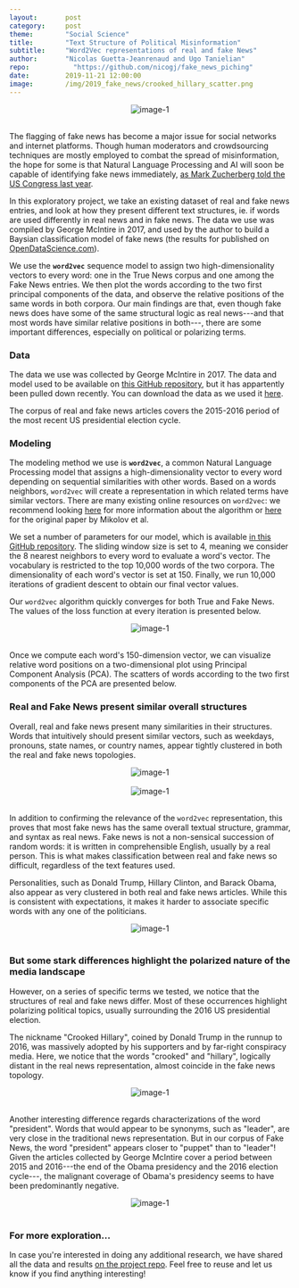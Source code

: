 ```yaml
---
layout:       post
category:     post
theme:        "Social Science"
title:        "Text Structure of Political Misinformation"
subtitle:     "Word2Vec representations of real and fake News"
author:       "Nicolas Guetta-Jeanrenaud and Ugo Tanielian"
repo: 		    "https://github.com/nicogj/fake_news_piching"
date:         2019-11-21 12:00:00
image:        /img/2019_fake_news/crooked_hillary_scatter.png
---
```


<center>
<img class="example-image" src="/img/2019_fake_news/crooked_hillary_scatter.png" alt="image-1" />
</center>
<br>

The flagging of fake news has become a major issue for social networks and internet platforms. Though human moderators and crowdsourcing techniques are mostly employed to combat the spread of misinformation, the hope for some is that Natural Language Processing and AI will soon be capable of identifying fake news immediately, <a href="https://www.washingtonpost.com/news/the-switch/wp/2018/04/11/ai-will-solve-facebooks-most-vexing-problems-mark-zuckerberg-says-just-dont-ask-when-or-how/" target="_blank">as Mark Zucherberg told the US Congress last year</a>.

In this exploratory project, we take an existing dataset of real and fake news entries, and look at how they present different text structures, ie. if words are used differently in real news and in fake news. The data we use was compiled by George McIntire in 2017, and used by the author to build a Baysian classification model of fake news (the results for published on <a href="https://opendatascience.com/how-to-build-a-fake-news-classification-model/" target="_blank">OpenDataScience.com</a>).

We use the **`word2vec`** sequence model to assign two high-dimensionality vectors to every word: one in the True News corpus and one among the Fake News entries. We then plot the words according to the two first principal components of the data, and observe the relative positions of the same words in both corpora. Our main findings are that, even though fake news does have some of the same structural logic as real news---and that most words have similar relative positions in both---, there are some important differences, especially on political or polarizing terms.

### Data

The data we use was collected by George McIntire in 2017. The data and model used to be available on <a href="https://github.com/GeorgeMcIntire/fake_real_news_dataset" target="_blank">this GitHub repository</a>, but it has appartently been pulled down recently. You can download the data as we used it <a href="https://www.dropbox.com/s/tonh5b1rn9iz77s/fake_or_real_news.csv?dl=0" target="_blank">here</a>.

The corpus of real and fake news articles covers the 2015-2016 period of the most recent US presidential election cycle.

### Modeling

The modeling method we use is **`word2vec`**, a common Natural Language Processing model that assigns a high-dimensionality vector to every word depending on sequential similarities with other words. Based on a words neighbors, `word2vec` will create a representation in which related terms have similar vectors. There are many existing online resources on `word2vec`: we recommend looking <a href="https://medium.com/wisio/a-gentle-introduction-to-doc2vec-db3e8c0cce5e" target="_blank">here</a> for more information about the algorithm or <a href="https://papers.nips.cc/paper/5021-distributed-representations-of-words-and-phrases-and-their-compositionality.pdf" target="_blank">here</a> for the original paper by Mikolov et al.

We set a number of parameters for our model, which is available <a href="https://github.com/nicogj/fake_news_piching" target="_blank">in this GitHub repository</a>. The sliding window size is set to 4, meaning we consider the 8 nearest neighbors to every word to evaluate a word's vector. The vocabulary is restricted to the top 10,000 words of the two corpora. The dimensionality of each word's vector is set at 150. Finally, we run 10,000 iterations of gradient descent to obtain our final vector values.

Our `word2vec` algorithm quickly converges for both True and Fake News. The values of the loss function at every iteration is presented below.

<center>
<img class="example-image" src="/img/2019_fake_news/loss_functions.png" alt="image-1"/>
</center>
<br>

Once we compute each word's 150-dimension vector, we can visualize relative word positions on a two-dimensional plot using Principal Component Analysis (PCA). The scatters of words according to the two first components of the PCA are presented below.

### Real and Fake News present similar overall structures

Overall, real and fake news present many similarities in their structures. Words that intuitively should present similar vectors, such as weekdays, pronouns, state names, or country names, appear tightly clustered in both the real and fake news topologies.

<center>
<img class="example-image" src="/img/2019_fake_news/week_days_scatter.png" alt="image-1" />
</center>
<br>

<center>
<img class="example-image" src="/img/2019_fake_news/pronouns_scatter.png" alt="image-1" />
</center>
<br>

In addition to confirming the relevance of the `word2vec` representation, this proves that most fake news has the same overall textual structure, grammar, and syntax as real news. Fake news is not a non-sensical succession of random words: it is written in comprehensible English, usually by a real person. This is what makes classification between real and fake news so difficult, regardless of the text features used.

Personalities, such as Donald Trump, Hillary Clinton, and Barack Obama, also appear as very clustered in both real and fake news articles. While this is consistent with expectations, it makes it harder to associate specific words with any one of the politicians.

<center>
<img class="example-image" src="/img/2019_fake_news/politician_names_scatter.png" alt="image-1" />
</center>
<br>

### But some stark differences highlight the polarized nature of the media landscape

However, on a series of specific terms we tested, we notice that the structures of real and fake news differ. Most of these occurrences highlight polarizing political topics, usually surrounding the 2016 US presidential election.

The nickname "Crooked Hillary", coined by Donald Trump in the runnup to 2016, was massively adopted by his supporters and by far-right conspiracy media. Here, we notice that the words "crooked" and "hillary", logically distant in the real news representation, almost coincide in the fake news topology.

<center>
<img class="example-image" src="/img/2019_fake_news/crooked_hillary_scatter.png" alt="image-1" />
</center>
<br>

Another interesting difference regards characterizations of the word "president". Words that would appear to be synonyms, such as "leader", are very close in the traditional news representation. But in our corpus of Fake News, the word "president" appears closer to "puppet" than to "leader"! Given the articles collected by George McIntire cover a period between 2015 and 2016---the end of the Obama presidency and the 2016 election cycle---, the malignant coverage of Obama's presidency seems to have been predominantly negative.

<center>
<img class="example-image" src="/img/2019_fake_news/president_role_scatter.png" alt="image-1" />
</center>
<br>

### For more exploration...

In case you're interested in doing any additional research, we have shared all the data and results <a href="https://github.com/nicogj/fake_news_piching" target="_blank">on the project repo</a>. Feel free to reuse and let us know if you find anything interesting!
